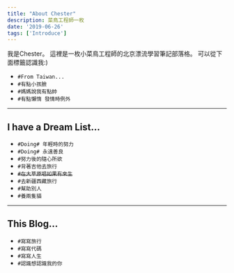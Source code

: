 ```yaml
---
title: "About Chester"
description: 菜鳥工程師一枚
date: '2019-06-26'
tags: ['Introduce']
---
```

  我是Chester。
  這裡是一枚小菜鳥工程師的北京漂流學習筆記部落格。 
  可以從下面標籤認識我:)
  - `#From Taiwan...`  
  - `#有點小孩臉`
  - `#媽媽說我有點帥`
  - `#有點懶惰 發情時例外`

---
## I have a Dream List...
  - `#Doing# 年輕時的努力`
  - `#Doing# 永遠善良`
  - `#努力後的隨心所欲`
  - `#背著吉他去旅行`
  - ~~`#在大草原唱如果有來生`~~
  - `#去新疆西藏旅行`
  - `#幫助別人`
  - `#養兩隻貓`

---
## This Blog...
  - `#寫寫旅行`  
  - `#寫寫代碼`  
  - `#寫寫人生`  
  - `#認識想認識我的你`
